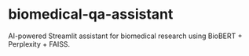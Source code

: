 # biomedical-qa-assistant
AI-powered Streamlit assistant for biomedical research using BioBERT + Perplexity + FAISS.
